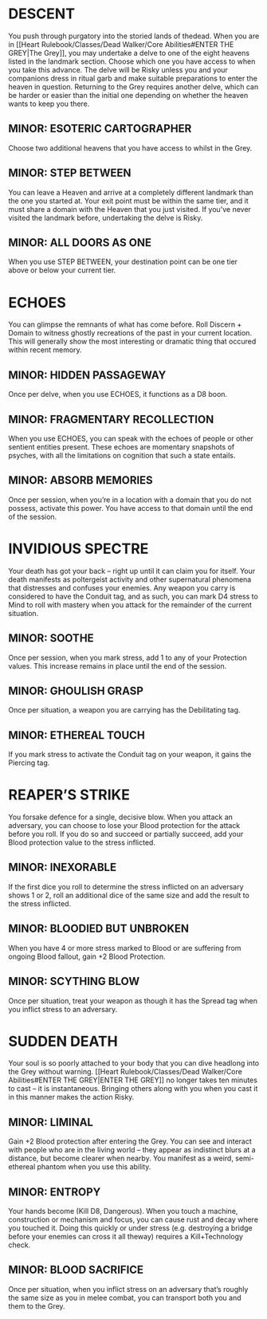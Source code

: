 # DESCENT
You push through purgatory into the storied lands of thedead. When you are in [[Heart Rulebook/Classes/Dead Walker/Core Abilities#ENTER THE GREY|The Grey]], you may undertake a delve to one of the eight heavens listed in the landmark section. Choose which one you have access to when you take this advance.
The delve will be Risky unless you and your companions dress in ritual garb and make suitable preparations to enter the heaven in question. Returning to the Grey requires another delve, which can be harder or easier than the initial one depending on whether the heaven wants to keep you there.

## MINOR: ESOTERIC CARTOGRAPHER
Choose two additional heavens that you have access to whilst in the Grey.

## MINOR: STEP BETWEEN
You can leave a Heaven and arrive at a completely different landmark than the one you started at. Your exit point must be within the same tier, and it must share a domain with the Heaven that you just visited. If you’ve never visited the landmark before, undertaking the delve is Risky.

## MINOR: ALL DOORS AS ONE
When you use STEP BETWEEN, your destination point can be one tier above or below your current tier.

# ECHOES
You can glimpse the remnants of what has come before. Roll Discern + Domain to witness ghostly recreations of the past in your current location. This will generally show the most interesting or dramatic thing that occured within recent memory.

## MINOR: HIDDEN PASSAGEWAY
Once per delve, when you use ECHOES, it functions as a D8 boon.

## MINOR: FRAGMENTARY RECOLLECTION
When you use ECHOES, you can speak with the echoes of people or other sentient entities present. These echoes are momentary snapshots of psyches, with all the limitations on cognition that such a state entails.

## MINOR: ABSORB MEMORIES
Once per session, when you’re in a location with a domain that you do not possess, activate this power. You have access to that domain until the end of the session.

# INVIDIOUS SPECTRE
Your death has got your back – right up until it can claim you for itself. Your death manifests as poltergeist activity and other supernatural phenomena that distresses and confuses your enemies. 
Any weapon you carry is considered to have the Conduit tag, and as such, you can mark D4 stress to Mind to roll with mastery when you attack for the remainder of the current situation.

## MINOR: SOOTHE
Once per session, when you mark stress, add 1 to any of your Protection values. This increase remains in place until the end of the session.

## MINOR: GHOULISH GRASP
Once per situation, a weapon you are carrying has the Debilitating tag.

## MINOR: ETHEREAL TOUCH
If you mark stress to activate the Conduit tag on your weapon, it gains the Piercing tag.

# REAPER’S STRIKE
You forsake defence for a single, decisive blow. When you attack an adversary, you can choose to lose your Blood protection for the attack before you roll. If you do so and succeed or partially succeed, add your Blood protection value to the stress inflicted.

## MINOR: INEXORABLE
If the first dice you roll to determine the stress inflicted on an adversary shows 1 or 2, roll an additional dice of the same size and add the result to the stress inflicted.

## MINOR: BLOODIED BUT UNBROKEN
When you have 4 or more stress marked to Blood or are suffering from ongoing Blood fallout, gain +2 Blood Protection.

## MINOR: SCYTHING BLOW 
Once per situation, treat your weapon as though it has the Spread tag when you inflict stress to an adversary.

# SUDDEN DEATH
Your soul is so poorly attached to your body that you can dive headlong into the Grey without warning. [[Heart Rulebook/Classes/Dead Walker/Core Abilities#ENTER THE GREY|ENTER THE GREY]] no longer takes ten minutes to cast – it is instantaneous. Bringing others along with you when you cast it in this manner makes the action Risky.

## MINOR: LIMINAL
Gain +2 Blood protection after entering the Grey. You can see and interact with people who are in the living world – they appear as indistinct blurs at a distance, but become clearer when nearby. You manifest as a weird, semi-ethereal phantom when you use this ability.

## MINOR: ENTROPY
Your hands become (Kill D8, Dangerous).
When you touch a machine, construction or mechanism and focus, you can cause rust and decay where you touched it. Doing this quickly or under stress (e.g. destroying a bridge before your enemies can cross it all theway) requires a Kill+Technology check.

## MINOR: BLOOD SACRIFICE 
Once per situation, when you inflict stress on an adversary that’s roughly the same size as you in melee combat, you can transport both you and them to the Grey.
